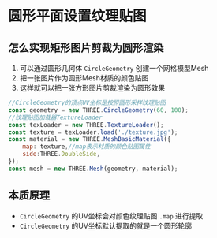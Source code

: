 # 圆形平面设置纹理贴图

## 怎么实现矩形图片剪裁为圆形渲染

1. 可以通过圆形几何体 `CircleGeometry` 创建一个网格模型Mesh
2. 把一张图片作为圆形Mesh材质的颜色贴图
3. 这样就可以把一张方形图片剪裁渲染为圆形效果

  ```js
  //CircleGeometry的顶点UV坐标是按照圆形采样纹理贴图
  const geometry = new THREE.CircleGeometry(60, 100);
  //纹理贴图加载器TextureLoader
  const texLoader = new THREE.TextureLoader();
  const texture = texLoader.load('./texture.jpg');
  const material = new THREE.MeshBasicMaterial({
      map: texture,//map表示材质的颜色贴图属性
      side:THREE.DoubleSide,
  });
  const mesh = new THREE.Mesh(geometry, material);
  ```

## 本质原理

+ `CircleGeometry` 的UV坐标会对颜色纹理贴图 `.map` 进行提取
+ `CircleGeometry` 的UV坐标默认提取的就是一个圆形轮廓
